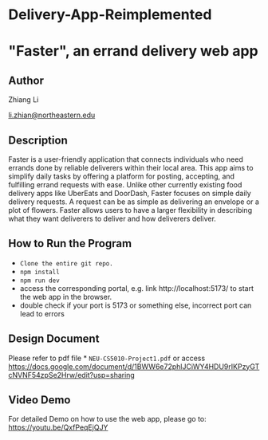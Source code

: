 # Delivery-App-Reimplemented 
# "Faster", an errand delivery web app

## Author

Zhiang Li

li.zhian@northeastern.edu

## Description

Faster is a user-friendly application that connects individuals who need errands done by reliable deliverers within their local area. This app aims to simplify daily tasks by offering a platform for posting, accepting, and fulfilling errand requests with ease. Unlike other currently existing food delivery apps like UberEats and DoorDash, Faster focuses on simple daily delivery requests. A request can be as simple as delivering an envelope or a plot of flowers. Faster allows users to have a larger flexibility in describing what they want deliverers to deliver and how deliverers deliver. 

## How to Run the Program

* `Clone the entire git repo.`
* `npm install`
* `npm run dev`
*  access the corresponding portal, e.g. link http://localhost:5173/ to start the web app in the browser.
*  double check if your port is 5173 or something else, incorrect port can lead to errors

## Design Document

Please refer to pdf file * `NEU-CS5010-Project1.pdf` or access https://docs.google.com/document/d/1BWW6e72phlJCiWY4HDU9rIKPzyGTcNVNF54zpSe2Hrw/edit?usp=sharing

## Video Demo

For detailed Demo on how to use the web app, please go to: https://youtu.be/QxfPeqEjQJY